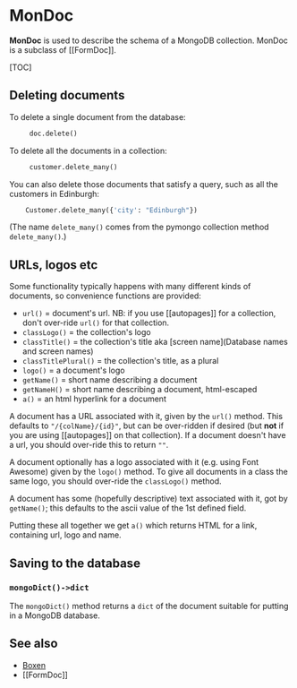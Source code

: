 # MonDoc

**MonDoc** is used to describe the schema of a MongoDB collection. MonDoc is a subclass of [[FormDoc]].

[TOC]

## Deleting documents

To delete a single document from the database:
```py
     doc.delete()
```

To delete all the documents in a collection:
```py
     customer.delete_many()
```

You can also delete those documents that satisfy a query, such as all the customers in Edinburgh:
```py
    Customer.delete_many({'city': "Edinburgh"})
```

(The name  `delete_many()` comes from the pymongo collection method `delete_many()`.)


## URLs, logos etc

Some functionality typically happens with many different kinds of documents, so convenience functions are provided:

* `url()` = document's url. NB: if you use [[autopages]] for a collection, don't over-ride `url()` for that collection.
* `classLogo()` = the collection's logo
* `classTitle()` = the collection's title aka [screen name](Database names and screen names)
* `classTitlePlural()` = the collection's title, as a plural
* `logo()` = a document's logo
* `getName()` = short name describing a document
* `getNameH()` = short name describing a document, html-escaped
* `a()` = an html hyperlink for a document

A document has a URL associated with it, given by the `url()` method. This defaults to `"/{colName}/{id}"`, but can be over-ridden if desired
(but **not** if you are using [[autopages]] on that collection).
If a document doesn't have a url, you should over-ride this to return `""`.

A document optionally has a logo associated with it (e.g. using Font Awesome) given by the `logo()` method. To give all documents in a class
the same logo, you should over-ride the `classLogo()` method.

A document has some (hopefully descriptive) text associated with it, got by `getName()`; this defaults to the ascii value of the 1st defined field.

Putting these all together we get `a()` which returns HTML for a link, containing url, logo and name.

## Saving to the database

### `mongoDict()->dict`

The `mongoDict()` method returns a `dict` of the document suitable for putting in a MongoDB database.

## See also

* [Boxen](bozen)
* [[FormDoc]]
